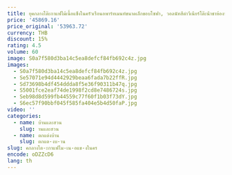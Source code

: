 ```yaml
---
title: ยุคกลางโต๊ะกาแฟไม้เนื้อแข็งในครัวเรือนอพาร์ทเมนท์ขนาดเล็กขอบโซฟา, วอลนัทสีดําวีเนียร์โต๊ะน้ําชาห้องนั่งเล่นรวมกัน
price: '45869.16'
price_original: '53963.72'
currency: THB
discount: 15%
rating: 4.5
volume: 60
image: S0a7f580d3ba14c5ea8defcf84fb692c4z.jpg
images:
  - S0a7f580d3ba14c5ea8defcf84fb692c4z.jpg
  - Se57071e94d4442929beaa6fada7b22ffR.jpg
  - Sd73698b4df454ddda8f5e36f90311b47q.jpg
  - S5001fce2eaf74de1998f2cd8e7486724s.jpg
  - Seb98d8d599fb44559c77f60f1b03f73dY.jpg
  - S6ec57f90bbf045f585fa404e5b4d50faP.jpg
video: ''
categories:
  - name: บ้านและสวน
    slug: านและสวน
  - name: ตกแต่งบ้าน
    slug: ตกแต-งบ-าน
slug: คกลางโต-ะกาแฟไม-เน-อแข-งในคร
encode: oDZZcD6
lang: th
---
```

  